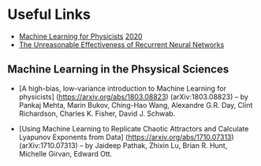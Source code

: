 # Useful Links
* [Machine Learning for Physicists](machine-learning-for-physicists.org) [2020](https://pad.gwdg.de/s/HJtiTE__U)
* [The Unreasonable Effectiveness of Recurrent Neural Networks](http://karpathy.github.io/2015/05/21/rnn-effectiveness/)

## Machine Learning in the Phsysical Sciences
* [A high-bias, low-variance introduction to Machine Learning for physicists] (https://arxiv.org/abs/1803.08823) (arXiv:1803.08823) – by Pankaj Mehta, Marin Bukov, Ching-Hao Wang, Alexandre G.R. Day, Clint Richardson, Charles K. Fisher, David J. Schwab.

* [Using Machine Learning to Replicate Chaotic Attractors and Calculate Lyapunov Exponents from Data] (https://arxiv.org/abs/1710.07313) (arXiv:1710.07313) – by Jaideep Pathak, Zhixin Lu, Brian R. Hunt, Michelle Girvan, Edward Ott.
